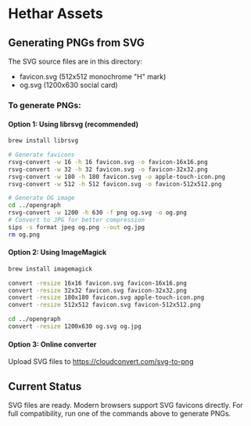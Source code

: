 # Hethar Assets

## Generating PNGs from SVG

The SVG source files are in this directory:
- favicon.svg (512x512 monochrome "H" mark)
- og.svg (1200x630 social card)

### To generate PNGs:

#### Option 1: Using librsvg (recommended)
```bash
brew install librsvg

# Generate favicons
rsvg-convert -w 16 -h 16 favicon.svg -o favicon-16x16.png
rsvg-convert -w 32 -h 32 favicon.svg -o favicon-32x32.png
rsvg-convert -w 180 -h 180 favicon.svg -o apple-touch-icon.png
rsvg-convert -w 512 -h 512 favicon.svg -o favicon-512x512.png

# Generate OG image
cd ../opengraph
rsvg-convert -w 1200 -h 630 -f png og.svg -o og.png
# Convert to JPG for better compression
sips -s format jpeg og.png --out og.jpg
rm og.png
```

#### Option 2: Using ImageMagick
```bash
brew install imagemagick

convert -resize 16x16 favicon.svg favicon-16x16.png
convert -resize 32x32 favicon.svg favicon-32x32.png
convert -resize 180x180 favicon.svg apple-touch-icon.png
convert -resize 512x512 favicon.svg favicon-512x512.png

cd ../opengraph
convert -resize 1200x630 og.svg og.jpg
```

#### Option 3: Online converter
Upload SVG files to https://cloudconvert.com/svg-to-png

## Current Status

SVG files are ready. Modern browsers support SVG favicons directly.
For full compatibility, run one of the commands above to generate PNGs.
